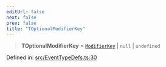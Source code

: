 ```yaml
---
editUrl: false
next: false
prev: false
title: "TOptionalModifierKey"
---
```


> **TOptionalModifierKey** = [`ModifierKey`](/api/type-aliases/modifierkey/) \| `null` \| `undefined`

Defined in: [src/EventTypeDefs.ts:30](https://github.com/fabricjs/fabric.js/blob/e114448a1bce9b68a3e1bba337bc0c83a35c1aa5/src/EventTypeDefs.ts#L30)
